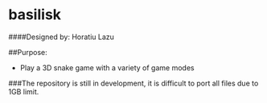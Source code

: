 # basilisk
####Designed by: Horatiu Lazu

##Purpose:
* Play a 3D snake game with a variety of game modes

###The repository is still in development, it is difficult to port all files due to 1GB limit.